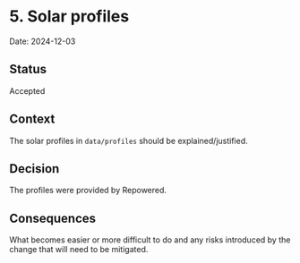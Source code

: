 # 5. Solar profiles

Date: 2024-12-03

## Status

Accepted

## Context

The solar profiles in `data/profiles` should be explained/justified.

## Decision

The profiles were provided by Repowered.

## Consequences

What becomes easier or more difficult to do and any risks introduced by the change that will need to be mitigated.
